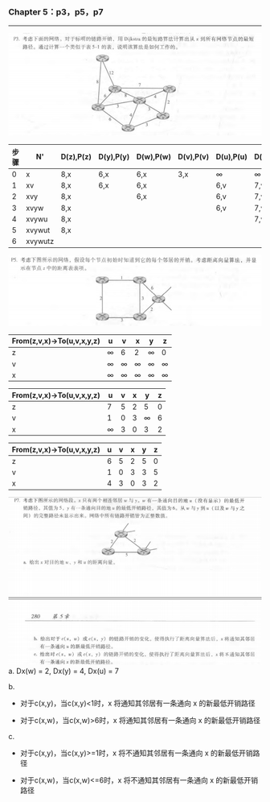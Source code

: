### Chapter 5：p3，p5，p7

******

<img src="./src/p3.png" float="left"/>

| 步骤 | N'      | D(z),P(z) | D(y),P(y) | D(w),P(w) | D(v),P(v) | D(u),P(u) | D(t),P(t) |
| ---- | ------- | --------- | :-------- | --------- | --------- | --------- | --------- |
| 0    | x       | 8,x       | 6,x       | 6,x       | 3,x       | ∞         | ∞         |
| 1    | xv      | 8,x       | 6,x       | 6,x       |           | 6,v       | 7,v       |
| 2    | xvy     | 8,x       |           | 6,x       |           | 6,v       | 7,v       |
| 3    | xvyw    | 8,x       |           |           |           | 6,v       | 7,v       |
| 4    | xvywu   | 8,x       |           |           |           |           | 7,v       |
| 5    | xvywut  | 8,x       |           |           |           |           |           |
| 6    | xvywutz |           |           |           |           |           |           |

<img src="./src/p5.png" float="left"/>

| From(z,v,x)->To(u,v,x,y,z) | u    | v    | x    | y    | z    |
| -------------------------- | ---- | ---- | ---- | ---- | ---- |
| z                          | ∞    | 6    | 2    | ∞    | 0    |
| v                          | ∞    | ∞    | ∞    | ∞    | ∞    |
| x                          | ∞    | ∞    | ∞    | ∞    | ∞    |

| From(z,v,x)->To(u,v,x,y,z) | u    | v    | x    | y    | z    |
| -------------------------- | ---- | ---- | ---- | ---- | ---- |
| z                          | 7    | 5    | 2    | 5    | 0    |
| v                          | 1    | 0    | 3    | ∞    | 6    |
| x                          | ∞    | 3    | 0    | 3    | 2    |

| From(z,v,x)->To(u,v,x,y,z) | u    | v    | x    | y    | z    |
| -------------------------- | ---- | ---- | ---- | ---- | ---- |
| z                          | 6    | 5    | 2    | 5    | 0    |
| v                          | 1    | 0    | 3    | 3    | 5    |
| x                          | 4    | 3    | 0    | 3    | 2    |

<img src="./src/p7.png" float="left"/>
a. Dx(w) = 2, Dx(y) = 4, Dx(u) = 7

b.

- 对于c(x,y)，当c(x,y)<1时，x 将通知其邻居有一条通向 x 的新最低开销路径

- 对于c(x,w)，当c(x,w)>6时，x 将通知其邻居有一条通向 x 的新最低开销路径

c.

- 对于c(x,y)，当c(x,y)>=1时，x 将不通知其邻居有一条通向 x 的新最低开销路径

- 对于c(x,w)，当c(x,w)<=6时，x 将不通知其邻居有一条通向 x 的新最低开销路径